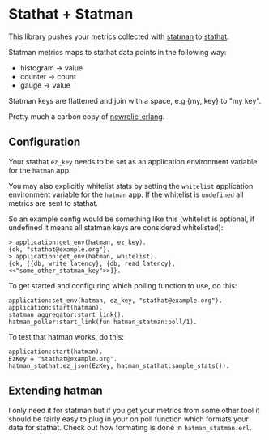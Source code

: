 # Stathat + Statman

This library pushes your metrics collected with
[statman](https://github.com/knutin/statman) to [stathat](http://www.stathat.com).

Statman metrics maps to stathat data points in the following way:

 * histogram -> value
 * counter   -> count
 * gauge     -> value

Statman keys are flattened and join with a space, e.g {my, key} to "my key".

Pretty much a carbon copy of [newrelic-erlang](https://github.com/wooga/newrelic-erlang).

## Configuration

Your stathat `ez_key` needs to be set as an application
environment variable for the `hatman` app.

You may also explicitly whitelist stats by setting the `whitelist`
application environment variable for the `hatman` app. If the whitelist
is `undefined` all metrics are sent to stathat.

So an example config would be something like this (whitelist is optional, if
undefined it means all statman keys are considered whitelisted):

    > application:get_env(hatman, ez_key).
    {ok, "stathat@example.org"}.
    > application:get_env(hatman, whitelist).
    {ok, [{db, write_latency}, {db, read_latency}, <<"some_other_statman_key">>]}.


To get started and configuring which polling function to use, do this:

    application:set_env(hatman, ez_key, "stathat@example.org").
    application:start(hatman).
    statman_aggregator:start_link().
    hatman_poller:start_link(fun hatman_statman:poll/1).

To test that hatman works, do this:

    application:start(hatman).
    EzKey = "stathat@example.org".
    hatman_stathat:ez_json(EzKey, hatman_stathat:sample_stats()).


## Extending hatman

I only need it for statman but if you get your metrics from some other tool it
should be fairly easy to plug in your on poll function which formats your data
for stathat. Check out how formating is done in `hatman_statman.erl`.
